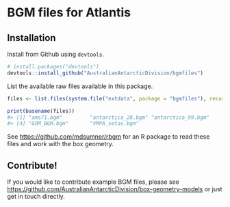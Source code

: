 <!-- README.md is generated from README.Rmd. Please edit that file -->
BGM files for Atlantis
======================

Installation
------------

Install from Github using `devtools`.

``` r
# install.packages("devtools")
devtools::install_github("AustralianAntarcticDivision/bgmfiles")
```

List the available raw files available in this package.

``` r
files <- list.files(system.file("extdata", package = "bgmfiles"), recursive = TRUE, full.names = TRUE)

print(basename(files))
#> [1] "ams71.bgm"         "antarctica_28.bgm" "antarctica_99.bgm"
#> [4] "GOM_BGM.bgm"       "VMPA_setas.bgm"
```

See <https://github.com/mdsumner/rbgm> for an R package to read these files and work with the box geometry.

Contribute!
-----------

If you would like to contribute example BGM files, please see <https://github.com/AustralianAntarcticDivision/box-geometry-models> or just get in touch directly.
